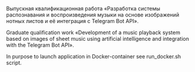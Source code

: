Выпускная квалификационная работа «Разработка системы распознавания и воспроизведения музыки на основе изображений нотных листов и её интеграция с Telegram Bot API».

Graduate qualification work «Development of a music playback system based on images of sheet music using artificial intelligence and integration with the Telegram Bot API».


In purpose to launch application in Docker-container see run_docker.sh script.


